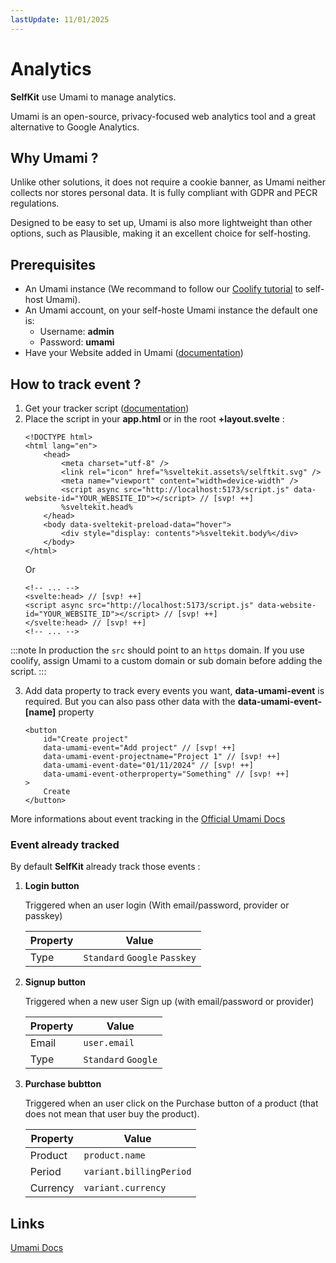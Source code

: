 ```yaml
---
lastUpdate: 11/01/2025
---
```


# Analytics

**SelfKit** use Umami to manage analytics.

Umami is an open-source, privacy-focused web analytics tool and a great alternative to Google Analytics.

## Why Umami ?

Unlike other solutions, it does not require a cookie banner, as Umami neither collects nor stores personal data. It is fully compliant with GDPR and PECR regulations.

Designed to be easy to set up, Umami is also more lightweight than other options, such as Plausible, making it an excellent choice for self-hosting.

## Prerequisites

- An Umami instance (We recommand to follow our [Coolify tutorial](/docs/coolify) to self-host Umami).
- An Umami account, on your self-hoste Umami instance the default one is:
    - Username: **admin**
    - Password: **umami**
- Have your Website added in Umami ([documentation](https://umami.is/docs/add-a-website))

## How to track event ?

1. Get your tracker script ([documentation](https://umami.is/docs/collect-data))
2. Place the script in your **app.html** or in the root **+layout.svelte** :
    ```svelte title="app.html"
    <!DOCTYPE html>
    <html lang="en">
        <head>
            <meta charset="utf-8" />
            <link rel="icon" href="%sveltekit.assets%/selftkit.svg" />
            <meta name="viewport" content="width=device-width" />
            <script async src="http://localhost:5173/script.js" data-website-id="YOUR_WEBSITE_ID"></script> // [svp! ++]
            %sveltekit.head%
        </head>
        <body data-sveltekit-preload-data="hover">
            <div style="display: contents">%sveltekit.body%</div>
        </body>
    </html>
    ```
    Or
    ```svelte title="+layout.svelte"
    <!-- ... -->
    <svelte:head> // [svp! ++]
    <script async src="http://localhost:5173/script.js" data-website-id="YOUR_WEBSITE_ID"></script> // [svp! ++]
    </svelte:head> // [svp! ++]
    <!-- ... -->
    ```
:::note
In production the ```src``` should point to an ```https``` domain. If you use coolify, assign Umami to a custom domain or sub domain before adding the script.
:::

3. Add data property to track every events you want, **data-umami-event** is required. But you can also pass other data with the **data-umami-event-[name]** property
    ```svelte
    <button
        id="Create project"
        data-umami-event="Add project" // [svp! ++] 
        data-umami-event-projectname="Project 1" // [svp! ++]
        data-umami-event-date="01/11/2024" // [svp! ++]
        data-umami-event-otherproperty="Something" // [svp! ++]
    >
        Create
    </button>
    ```
More informations about event tracking in the [Official Umami Docs](https://umami.is/docs/track-events)

### Event already tracked

By default **SelfKit** already track those events :

1. **Login button** 

    Triggered when an user login (With email/password, provider or passkey)

    | Property | Value |
    | --- | --- |
    | Type | `Standard` `Google` `Passkey` |
2. **Signup button**

    Triggered when a new user Sign up (with email/password or provider)

    | Property | Value |
    | --- | --- |
    | Email | `user.email` |
    | Type | `Standard` `Google` |
3. **Purchase bubtton**

    Triggered when an user click on the Purchase button of a product (that does not mean that user buy the product).

    | Property | Value |
    | --- | --- |
    | Product | `product.name` |
    | Period | `variant.billingPeriod` |
    | Currency | `variant.currency` |

## Links

[Umami Docs](https://umami.is/docs)